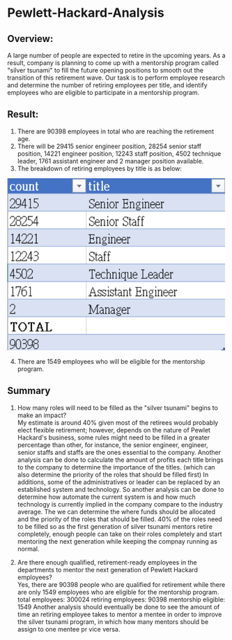 # Pewlett-Hackard-Analysis
## Overview:
A large number of people are expected to retire in the upcoming years. As a result, company is planning to come up with a mentorship program called "silver tsunami" to fill the future opening positions to smooth out the transition of this retirement wave.
Our task is to perform employee research and determine the number of retiring employees per title, and identify employees who are eligible to participate in a mentorship program.

## Result:
1. There are 90398 employees in total who are reaching the retirement age. 
2. There will be 29415 senior engineer position, 28254 senior staff position, 14221 engineer position, 12243 staff position, 4502 technique leader, 1761 assistant engineer and 2 manager position available.
3. The breakdown of retiring employees by title is as below:
<img src="Retiring_employees_by_titles.PNG" width="500"> 

  4. There are 1549 employees who will be eligible for the mentorship program.

## Summary
1. How many roles will need to be filled as the "silver tsunami" begins to make an impact? \
My estimate is around 40% given most of the retirees would probably elect flexible retirement; however, depends on the nature of Pewlet Hackard's business, some rules might need to be filled in a greater percentage than other, for instance, the senior engineer, engineer, senior staffs and staffs are the ones essential to the company. Another analysis can be done to calculate the amount of profits each title brings to the company to determine the importance of the titles. (which can also determine the priority of the roles that should be filled first) In additions, some of the administratives or leader can be replaced by an established system and technology. So another analysis can be done to determine how automate the current system is and how much technology is currently implied in the company compare to the industry average. The we can determine the where funds should be allocated and the priority of the roles that should be filled.
40% of the roles need to be filled so as the first generation of silver tsunami mentors retire completely, enough people can take on their roles completely and start mentoring the next generation while keeping the compnay running as normal. 

2. Are there enough qualified, retirement-ready employees in the departments to mentor the next generation of Pewlett Hackard employees? \
Yes, there are 90398 people who are qualified for retirement while there are only 1549 employees who are eligible for the mentorship program.
total employees: 300024
retiring employees: 90398
mentorship eligible: 1549
Another analysis should eventually be done to see the amount of time an retiring employee takes to mentor a mentee in order to improve the silver tsunami program, in which how many mentors should be assign to one mentee pr vice versa.

